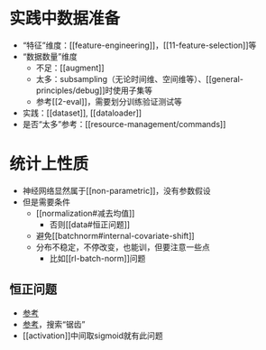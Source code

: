 # 实践中数据准备
- “特征”维度：[[feature-engineering]]，[[11-feature-selection]]等
- “数据数量”维度
  - 不足：[[augment]]
  - 太多：subsampling（无论时间维、空间维等）、[[general-principles/debug]]时使用子集等
  - 参考[[2-eval]]，需要划分训练验证测试等
- 实践：[[dataset]], [[dataloader]]
- 是否“太多”参考：[[resource-management/commands]]
# 统计上性质
- 神经网络显然属于[[non-parametric]]，没有参数假设
- 但是需要条件
  - [[normalization#减去均值]]
    - 否则[[data#恒正问题]]
  - 避免[[batchnorm#internal-covariate-shift]]
  - 分布不稳定，不停改变，也能训，但要注意一些点
    - 比如[[rl-batch-norm]]问题
## 恒正问题
- [参考](https://zhuanlan.zhihu.com/p/375643761)
- [参考](https://zhuanlan.zhihu.com/p/172254089)，搜索“锯齿”
- [[activation]]中间取sigmoid就有此问题